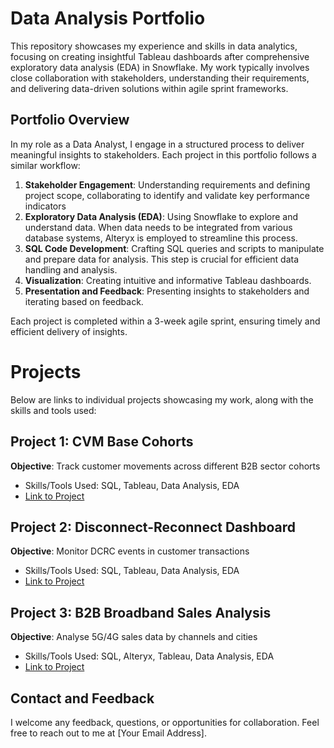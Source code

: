 # Data Analysis Portfolio

This repository showcases my experience and skills in data analytics, focusing on creating insightful Tableau dashboards after comprehensive exploratory data analysis (EDA) in Snowflake. My work typically involves close collaboration with stakeholders, understanding their requirements, and delivering data-driven solutions within agile sprint frameworks.

## Portfolio Overview

In my role as a Data Analyst, I engage in a structured process to deliver meaningful insights to stakeholders. Each project in this portfolio follows a similar workflow:

1. **Stakeholder Engagement**: Understanding requirements and defining project scope, collaborating to identify and validate key performance indicators
2. **Exploratory Data Analysis (EDA)**: Using Snowflake to explore and understand data. When data needs to be integrated from various database systems, Alteryx is employed to streamline this process.
3. **SQL Code Development**: Crafting SQL queries and scripts to manipulate and prepare data for analysis. This step is crucial for efficient data handling and analysis.
4. **Visualization**: Creating intuitive and informative Tableau dashboards.
5. **Presentation and Feedback**: Presenting insights to stakeholders and iterating based on feedback.

Each project is completed within a 3-week agile sprint, ensuring timely and efficient delivery of insights.

# Projects

Below are links to individual projects showcasing my work, along with the skills and tools used:

## Project 1: CVM Base Cohorts
**Objective**: Track customer movements across different B2B sector cohorts
- Skills/Tools Used: SQL, Tableau, Data Analysis, EDA
- [Link to Project](#)

## Project 2: Disconnect-Reconnect Dashboard
**Objective**: Monitor DCRC events in customer transactions
- Skills/Tools Used: SQL, Tableau, Data Analysis, EDA
- [Link to Project](#)

## Project 3: B2B Broadband Sales Analysis
**Objective**: Analyse 5G/4G sales data by channels and cities
- Skills/Tools Used: SQL, Alteryx, Tableau, Data Analysis, EDA
- [Link to Project](https://github.com/Illias-b/B2B-Broadband-Sales.git)

## Contact and Feedback

I welcome any feedback, questions, or opportunities for collaboration. Feel free to reach out to me at [Your Email Address].
